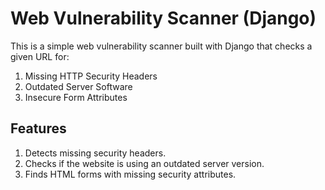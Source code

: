 # Web Vulnerability Scanner (Django)
This is a simple web vulnerability scanner built with Django that checks a given URL for:
1. Missing HTTP Security Headers
2. Outdated Server Software
3. Insecure Form Attributes

## Features
1. Detects missing security headers.
2. Checks if the website is using an outdated server version.
3. Finds HTML forms with missing security attributes.
